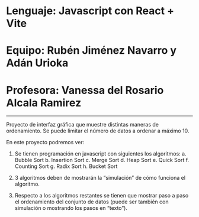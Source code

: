 # Lenguaje: Javascript con React + Vite
# Equipo: Rubén Jiménez Navarro y Adán Urioka  
# Profesora: Vanessa del Rosario Alcala Ramirez
_______________________________________________________________________________

Proyecto de interfaz gráfica que muestre distintas maneras de ordenamiento. 
Se puede limitar el número de datos a ordenar a máximo 10.

En este proyecto podremos ver:

1. Se tienen programación en javascript con siguientes los algoritmos:
    a. Bubble Sort
    b. Insertion Sort
    c. Merge Sort
    d. Heap Sort
    e. Quick Sort
    f. Counting Sort
    g. Radix Sort
    h. Bucket Sort

2. 3 algoritmos deben de mostrarán la “simulación” de cómo funciona el algoritmo.

3. Respecto a los algoritmos restantes se tienen que mostrar paso a paso el
ordenamiento del conjunto de datos (puede ser también con simulación o
mostrando los pasos en “texto”).